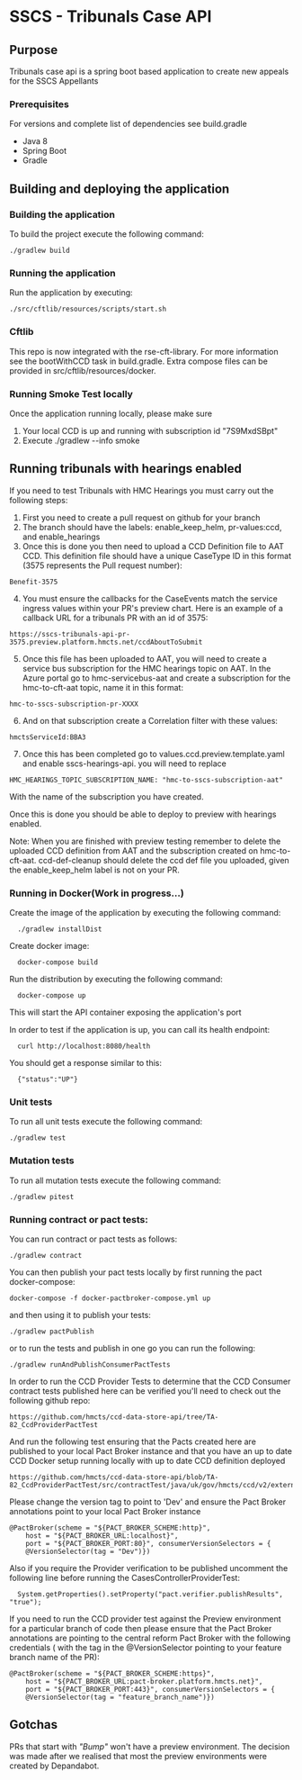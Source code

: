 # SSCS - Tribunals Case API

## Purpose 
Tribunals case api is a spring boot based application to create new appeals for the SSCS Appellants


### Prerequisites

For versions and complete list of dependencies see build.gradle

* Java 8
* Spring Boot
* Gradle

## Building and deploying the application 
  
### Building the application

To build the project execute the following command:

```
./gradlew build
```

### Running the application

Run the application by executing:

```
./src/cftlib/resources/scripts/start.sh
```

### Cftlib

This repo is now integrated with the rse-cft-library. For more information see the bootWithCCD task in build.gradle.
Extra compose files can be provided in src/cftlib/resources/docker.

### Running Smoke Test locally
Once the application running locally, please make sure
1. Your local CCD is up and running with subscription id "7S9MxdSBpt"
2. Execute ./gradlew --info smoke

## Running tribunals with hearings enabled
If you need to test Tribunals with HMC Hearings you must carry out the following steps:
1. First you need to create a pull request on github for your branch
2. The branch should have the labels: enable_keep_helm, pr-values:ccd, and enable_hearings
3. Once this is done you then need to upload a CCD Definition file to AAT CCD. This definition file should have a unique CaseType ID in this format (3575 represents the Pull request number):

```
Benefit-3575 
```
4. You must ensure the callbacks for the CaseEvents match the service ingress values within your PR's preview chart. Here is an example of a callback URL for a tribunals PR with an id of 3575:

```
https://sscs-tribunals-api-pr-3575.preview.platform.hmcts.net/ccdAboutToSubmit
```

5. Once this file has been uploaded to AAT, you will need to create a service bus subscription for the HMC hearings topic on AAT. In the Azure portal go to hmc-servicebus-aat and create a subscription for the hmc-to-cft-aat topic,
   name it in this format:

```
hmc-to-sscs-subscription-pr-XXXX
```

6. And on that subscription create a Correlation filter with these values:
```
hmctsServiceId:BBA3
```

7. Once this has been completed go to values.ccd.preview.template.yaml and enable sscs-hearings-api. you will need to replace

```
HMC_HEARINGS_TOPIC_SUBSCRIPTION_NAME: "hmc-to-sscs-subscription-aat"
```

With the name of the subscription you have created.


Once this is done you should be able to deploy to preview with hearings enabled.

Note: When you are finished with preview testing remember to delete the uploaded CCD definition from AAT and the subscription created on hmc-to-cft-aat. 
ccd-def-cleanup should delete the ccd def file you uploaded, given the enable_keep_helm label is not on your PR. 



### Running in Docker(Work in progress...)
Create the image of the application by executing the following command:

```
  ./gradlew installDist
```

Create docker image:

```
  docker-compose build
```

Run the distribution by executing the following command:

```
  docker-compose up
```

This will start the API container exposing the application's port

In order to test if the application is up, you can call its health endpoint:

```
  curl http://localhost:8080/health
```

You should get a response similar to this:

```
  {"status":"UP"}
```


### Unit tests

To run all unit tests execute the following command:

```
./gradlew test
```
### Mutation tests

To run all mutation tests execute the following command:

```
./gradlew pitest
```

### Running contract or pact tests:

You can run contract or pact tests as follows:

```
./gradlew contract
```

You can then publish your pact tests locally by first running the pact docker-compose:

```
docker-compose -f docker-pactbroker-compose.yml up
```

and then using it to publish your tests:

```
./gradlew pactPublish
```


or to run the tests and publish in one go you can run the following:

```
./gradlew runAndPublishConsumerPactTests
```

In order to run the CCD Provider Tests to determine that the CCD Consumer contract tests published here can be verified you'll need to check out the following github repo:

```
https://github.com/hmcts/ccd-data-store-api/tree/TA-82_CcdProviderPactTest
```
And run the following test ensuring that the Pacts created here are published to your local Pact Broker instance and that you have an up to date CCD Docker setup running locally with up to date CCD definition deployed

```
https://github.com/hmcts/ccd-data-store-api/blob/TA-82_CcdProviderPactTest/src/contractTest/java/uk/gov/hmcts/ccd/v2/external/controller/CasesControllerProviderTest.java
```
Please change the version tag to point to 'Dev' and ensure the Pact Broker annotations point to your local Pact Broker instance

```
@PactBroker(scheme = "${PACT_BROKER_SCHEME:http}",
    host = "${PACT_BROKER_URL:localhost}",
    port = "${PACT_BROKER_PORT:80}", consumerVersionSelectors = {
    @VersionSelector(tag = "Dev")})
```

Also if you require the Provider verification to be published uncomment the following line before running the CasesControllerProviderTest:

```
  System.getProperties().setProperty("pact.verifier.publishResults", "true");
```

If you need to run the CCD provider test against the Preview environment for a particular branch of code then please ensure that the Pact Broker annotations are pointing to the central reform Pact Broker with the following credentials ( with the tag in the @VersionSelector pointing to your feature branch name of the PR):

```
@PactBroker(scheme = "${PACT_BROKER_SCHEME:https}",
    host = "${PACT_BROKER_URL:pact-broker.platform.hmcts.net}",
    port = "${PACT_BROKER_PORT:443}", consumerVersionSelectors = {
    @VersionSelector(tag = "feature_branch_name")})

```


## Gotchas

PRs that start with _"Bump"_ won't have a preview environment. The decision was made after we realised that most the preview environments were created by Depandabot.
